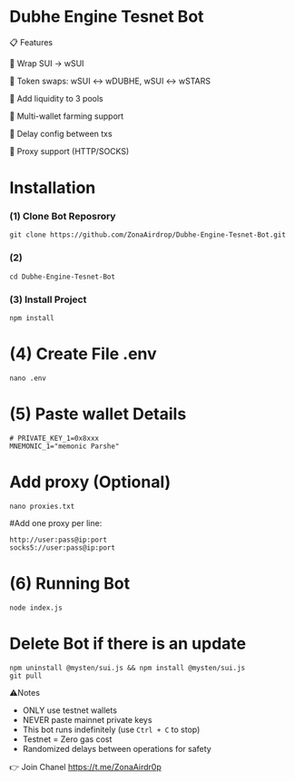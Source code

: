 # Dubhe Engine Tesnet Bot

 📋 Features

 🚀 Wrap SUI → wSUI

 🚀 Token swaps: wSUI ↔ wDUBHE, wSUI ↔ wSTARS

 🚀 Add liquidity to 3 pools

 🚀 Multi-wallet farming support

 🚀 Delay config between txs

 🚀 Proxy support (HTTP/SOCKS)
 
 # Installation
 
### (1) Clone Bot Reposrory 

````
git clone https://github.com/ZonaAirdrop/Dubhe-Engine-Tesnet-Bot.git
````
### (2) 

````
cd Dubhe-Engine-Tesnet-Bot
````
### (3) Install Project 

````
npm install
````
# (4) Create File .env

````
nano .env
````

# (5) Paste wallet Details 

````
# PRIVATE_KEY_1=0x8xxx
MNEMONIC_1="memonic Parshe"
````

# Add proxy (Optional)

````
nano proxies.txt
````
#Add one proxy per line:

````
http://user:pass@ip:port
socks5://user:pass@ip:port
````

# (6) Running Bot 

````
node index.js
````
# Delete Bot if there is an update 

````
npm uninstall @mysten/sui.js && npm install @mysten/sui.js
git pull
````

⚠️Notes 

- ONLY use testnet wallets  
- NEVER paste mainnet private keys  
- This bot runs indefinitely (use `Ctrl + C` to stop)  
- Testnet = Zero gas cost  
- Randomized delays between operations for safety

👉 Join Chanel https://t.me/ZonaAirdr0p
